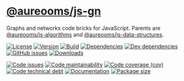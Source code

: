 [@aureooms/js-gn](https://make-github-pseudonymous-again.github.io/js-gn)
==

Graphs and networks code bricks for JavaScript.
Parents are
[@aureooms/js-algorithms](https://github.com/aureooms/js-algorithms)
and
[@aureooms/js-data-structures](https://github.com/aureooms/js-data-structures).

[![License](https://img.shields.io/github/license/aureooms/js-gn.svg)](https://raw.githubusercontent.com/aureooms/js-gn/master/LICENSE)
[![Version](https://img.shields.io/npm/v/@aureooms/js-gn.svg)](https://www.npmjs.org/package/@aureooms/js-gn)
[![Build](https://img.shields.io/travis/aureooms/js-gn/master.svg)](https://travis-ci.org/aureooms/js-gn/branches)
[![Dependencies](https://img.shields.io/david/aureooms/js-gn.svg)](https://david-dm.org/aureooms/js-gn)
[![Dev dependencies](https://img.shields.io/david/dev/aureooms/js-gn.svg)](https://david-dm.org/aureooms/js-gn?type=dev)
[![GitHub issues](https://img.shields.io/github/issues/aureooms/js-gn.svg)](https://github.com/aureooms/js-gn/issues)
[![Downloads](https://img.shields.io/npm/dm/@aureooms/js-gn.svg)](https://www.npmjs.org/package/@aureooms/js-gn)

[![Code issues](https://img.shields.io/codeclimate/issues/aureooms/js-gn.svg)](https://codeclimate.com/github/aureooms/js-gn/issues)
[![Code maintainability](https://img.shields.io/codeclimate/maintainability/aureooms/js-gn.svg)](https://codeclimate.com/github/aureooms/js-gn/trends/churn)
[![Code coverage (cov)](https://img.shields.io/codecov/c/gh/aureooms/js-gn/master.svg)](https://codecov.io/gh/aureooms/js-gn)
[![Code technical debt](https://img.shields.io/codeclimate/tech-debt/aureooms/js-gn.svg)](https://codeclimate.com/github/aureooms/js-gn/trends/technical_debt)
[![Documentation](https://make-github-pseudonymous-again.github.io/js-gn/badge.svg)](https://make-github-pseudonymous-again.github.io/js-gn/source.html)
[![Package size](https://img.shields.io/bundlephobia/minzip/@aureooms/js-gn)](https://bundlephobia.com/result?p=@aureooms/js-gn)
